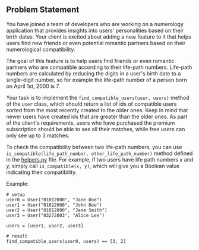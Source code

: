 ## Problem Statement

You have joined a team of developers who are working on a numerology application that provides insights into users' personalities based on their birth dates. Your client is excited about adding a new feature to it that helps users find new friends or even potential romantic partners based on their numerological compatibility.

The goal of this feature is to help users find friends or even romantic partners who are compatible according to their life-path numbers. Life-path numbers are calculated by reducing the digits in a user's birth date to a single-digit number, so for example the life-path number of a person born on April 1st, 2000 is 7.

Your task is to implement the `find_compatible_users(user, users)` method of the `User` class, which should return a list of ids of compatible users sorted from the most recently created to the older ones. Keep in mind that newer users have created ids that are greater than the older ones. As part of the client's requirements, users who have purchased the premium subscription should be able to see all their matches, while free users can only see up to 3 matches. 

To check the compatibility between two life-path numbers, you can use `is_compatible(life_path_number, other_life_path_number)` method defined in the [helpers.py](https://github.com/u2i/playCodeEat-numerology/blob/master/helpers.py) file. For example, if two users have life path numbers *x* and *y,*  simply call `is_compatible(x, y)`, which will give you a Boolean value indicating their compatibility.


Example:
```
# setup
user0 = User("01012000", "Jane Doe")
user1 = User("01022000", "John Doe")
user2 = User("01012000", "Jane Smith")
user3 = User("03272003", "Alice Lee")

users = [user1, user2, user3]

# result
find_compatible_users(user0, users) == [3, 2]
```



